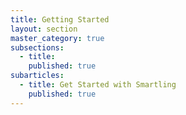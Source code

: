 ```yaml
---
title: Getting Started
layout: section
master_category: true
subsections:
  - title:
    published: true
subarticles:
  - title: Get Started with Smartling
    published: true
---
```



